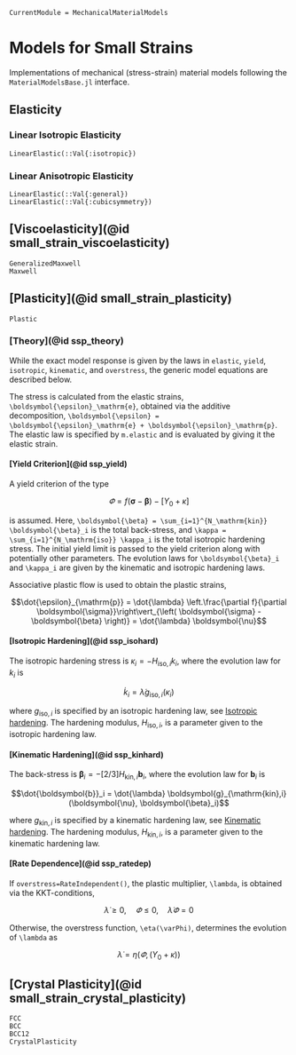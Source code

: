 ```@meta
CurrentModule = MechanicalMaterialModels
```
# Models for Small Strains
Implementations of mechanical (stress-strain) material models following 
the `MaterialModelsBase.jl` interface. 


## Elasticity
### Linear Isotropic Elasticity
```@docs 
LinearElastic(::Val{:isotropic})
```

### Linear Anisotropic Elasticity
```@docs 
LinearElastic(::Val{:general})
LinearElastic(::Val{:cubicsymmetry})
```

## [Viscoelasticity](@id small_strain_viscoelasticity)
```@docs
GeneralizedMaxwell
Maxwell
```

## [Plasticity](@id small_strain_plasticity)
```@docs
Plastic
```

### [Theory](@id ssp_theory)
While the exact model response is given by the laws in `elastic`, `yield`, `isotropic`, `kinematic`, and `overstress`,
the generic model equations are described below. 

The stress is calculated from the elastic strains, ``\boldsymbol{\epsilon}_\mathrm{e}``, obtained via the 
additive decomposition, ``\boldsymbol{\epsilon} = \boldsymbol{\epsilon}_\mathrm{e} + \boldsymbol{\epsilon}_\mathrm{p}``. 
The elastic law is specified by `m.elastic` and is evaluated by giving it the elastic strain. 

#### [Yield Criterion](@id ssp_yield)
A yield criterion of the type 
```math
\varPhi = f\left( \boldsymbol{\sigma} - \boldsymbol{\beta} \right) - \left[Y_0 + \kappa\right]
```
is assumed. Here, ``\boldsymbol{\beta} = \sum_{i=1}^{N_\mathrm{kin}} \boldsymbol{\beta}_i`` is the total back-stress, 
and ``\kappa = \sum_{i=1}^{N_\mathrm{iso}} \kappa_i`` is the total isotropic hardening stress. The initial yield limit 
is passed to the yield criterion along with potentially other parameters. 
The evolution laws for ``\boldsymbol{\beta}_i`` and ``\kappa_i`` are given by the kinematic and isotropic hardening laws.

Associative plastic flow is used to obtain the plastic strains,
```math
\dot{\epsilon}_{\mathrm{p}} = \dot{\lambda} \left.\frac{\partial f}{\partial \boldsymbol{\sigma}}\right\vert_{\left( \boldsymbol{\sigma} - \boldsymbol{\beta} \right)}
= \dot{\lambda} \boldsymbol{\nu}
```

#### [Isotropic Hardening](@id ssp_isohard)
The isotropic hardening stress is $\kappa_i = -H_{\mathrm{iso},i} k_i$, where the evolution law for $k_i$ is
```math
\dot{k}_i = \dot{\lambda} g_{\mathrm{iso},i}(\kappa_i)
```
where $g_{\mathrm{iso},i}$ is specified by an isotropic hardening law, see [Isotropic hardening](@ref). The hardening modulus, $H_{\mathrm{iso},i}$, is a parameter given to the isotropic hardening law. 

#### [Kinematic Hardening](@id ssp_kinhard)
The back-stress is $\boldsymbol{\beta}_i = - [2/3]H_{\mathrm{kin},i} \boldsymbol{b}_i$, where the evolution law for $\boldsymbol{b}_i$ is
```math
\dot{\boldsymbol{b}}_i = \dot{\lambda} \boldsymbol{g}_{\mathrm{kin},i}(\boldsymbol{\nu}, \boldsymbol{\beta}_i)
```
where $g_{\mathrm{kin},i}$ is specified by a kinematic hardening law, see  [Kinematic hardening](@ref). The hardening modulus, $H_{\mathrm{kin},i}$, is a parameter given to the kinematic hardening law. 

#### [Rate Dependence](@id ssp_ratedep)
If `overstress=RateIndependent()`, the plastic multiplier, ``\lambda``, is obtained via the KKT-conditions,
```math
\dot{\lambda} \geq 0, \quad \varPhi \leq 0, \quad \dot{\lambda}\varPhi = 0
```
Otherwise, the overstress function, ``\eta(\varPhi)``, determines the evolution of ``\lambda`` as 
```math
\dot{\lambda} = \eta(\varPhi, (Y_0 + \kappa))
```

## [Crystal Plasticity](@id small_strain_crystal_plasticity)

```@docs
FCC
BCC
BCC12
CrystalPlasticity
```
